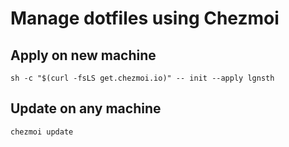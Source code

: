 # Manage dotfiles using Chezmoi

## Apply on new machine

`sh -c "$(curl -fsLS get.chezmoi.io)" -- init --apply lgnsth`

## Update on any machine

`chezmoi update`
